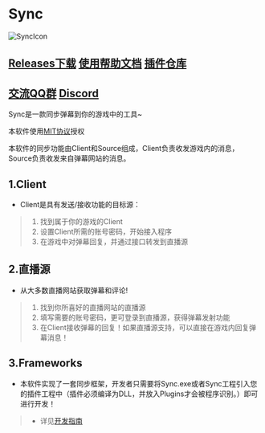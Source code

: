 # Sync

![SyncIcon](Sync/Resources/SyncIcon.ico)

## [Releases下载](/releases) [使用帮助文档](ReadMe/UserGudie/README.md)  [插件仓库](https://github.com/Deliay/SyncPlugin)
[交流QQ群](https://jq.qq.com/?_wv=1027&k=5y2CVZ6) [Discord](https://discord.gg/KG86sWS)
----------------------------------
Sync是一款同步弹幕到你的游戏中的工具~

本软件使用[MIT协议](LICENSE)授权

本软件的同步功能由Client和Source组成，Client负责收发游戏内的消息，Source负责收发来自弹幕网站的消息。

## 1.Client

- Client是具有发送/接收功能的目标源：  
> 1. 找到属于你的游戏的Client
> 2. 设置Client所需的账号密码，开始接入程序 
> 3. 在游戏中对弹幕回复，并通过接口转发到直播源  

## 2.直播源

- 从大多数直播网站获取弹幕和评论!  
> 1. 找到你所喜好的直播网站的直播源
> 2. 填写需要的账号密码，更可登录到直播源，获得弹幕发射功能
> 3. 在Client接收弹幕的回复！如果直播源支持，可以直接在游戏内回复弹幕消息！

## 3.Frameworks

- 本软件实现了一套同步框架，开发者只需要将Sync.exe或者Sync工程引入您的插件工程中（插件必须编译为DLL，并放入Plugins才会被程序识别。）即可进行开发！

> - 详见[开发指南](ReadMe/DevelopGuide/README.md)